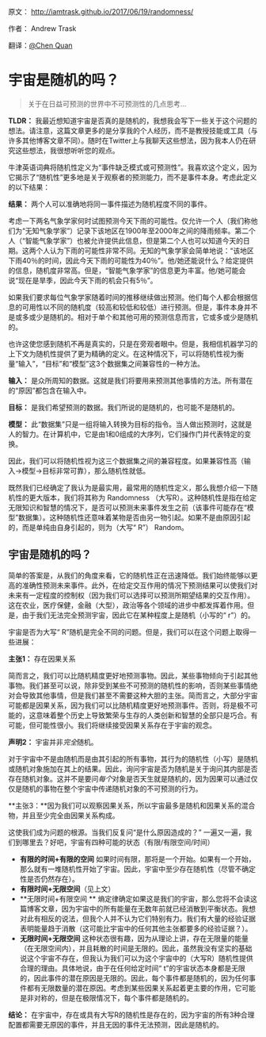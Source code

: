 原文： http://iamtrask.github.io/2017/06/19/randomness/

作者： Andrew Trask 

翻译：[@Chen Quan](https://github.com/chenquan )



# 宇宙是随机的吗？

> 关于在日益可预测的世界中不可预测性的几点思考...

**TLDR：** 我最近想知道宇宙是否真的是随机的，我想我会写下一些关于这个问题的想法。请注意，这篇文章更多的是分享我的个人经历，而不是教授技能或工具（与许多其他博客文章不同）。随时在Twitter上与我聊天这些想法，因为我本人仍在研究这些想法，我很想听听您的观点。



牛津英语词典将随机性定义为“事件缺乏模式或可预测性”。我喜欢这个定义，因为它揭示了“随机性”更多地是关于观察者的预测能力，而不是事件本身。考虑此定义的以下结果：

**结果：** 两个人可以准确地将同一事件描述为随机程度不同的事件。

考虑一下两名气象学家何时试图预测今天下雨的可能性。仅允许一个人（我们称他们为“无知气象学家”）记录下该地区在1900年至2000年之间的降雨频率。第二个人（“智能气象学家”）也被允许提供此信息，但是第二个人也可以知道今天的日期。这两个人认为下雨的可能性非常不同。无知的气象学家会简单地说：“该地区下雨40％的时间，因此今天下雨的可能性为40％”。他/她还能说什么？给定提供的信息，随机度非常高。但是，“智能气象学家”的信息更为丰富。他/她可能会说“现在是旱季，因此今天下雨的机会只有5％”。

如果我们要求每位气象学家随着时间的推移继续做出预测。他们每个人都会根据信息的可用性以不同的随机度（较高和较低和较低）进行预测。但是，事件本身并不是或多或少是随机的。相对于单个和其他可用的预测信息而言，它或多或少是随机的。

也许这使您感到随机不再是真实的，只是在旁观者眼中。但是，我相信机器学习的上下文为随机性提供了更为精确的定义。在这种情况下，可以将随机性视为衡量“输入”，“目标”和“模型”这3个数据集之间兼容性的一种方法。

**输入：** 是众所周知的数据。这就是我们将要用来预测其他事情的方法。所有潜在的“原因”都包含在输入中。

**目标：** 是我们希望预测的数据。我们所说的是随机的，也可能不是随机的。

**模型：** 此“数据集”只是一组将输入转换为目标的指令。当人做出预测时，这就是人的智力。在计算机中，它是由1和0组成的大序列，它们操作门并代表特定的变换。

因此，我们可以将随机性视为这三个数据集之间的兼容程度。如果兼容性高（输入->模型->目标非常可靠），那么随机性就低。

既然我们已经确定了我认为是最实用，最常用的随机性定义，那么我想介绍一下随机性的更大版本，我们将其称为 Randomness （大写R）。这种随机性是指在给定无限知识和智慧的情况下，是否可以预测未来事件发生之前（该事件可能存在“模型”数据集）。这种随机性还意味着某物是否由另一物引起。如果不是由原因引起的，而是单纯由自身引起的，则为（大写“ R”） Random。

## 宇宙是随机的吗？

简单的答案是，从我们的角度来看，它的随机性正在迅速降低。我们始终能够以更高的准确性预测未来事件。此外，在给定交互作用的情况下预测结果可以使我们对未来有一定程度的控制权（因为我们可以选择可以预测所期望结果的交互作用）。这在农业，医疗保健，金融（大型），政治等各个领域的进步中都发挥着作用。但是，由于我们无法完全预测宇宙，因此它在某种程度上是随机（小写的“ r”）的。

宇宙是否为大写“ R”随机是完全不同的问题。但是，我们可以在这个问题上取得一些进展：

**主张1：** 存在因果关系

简而言之，我们可以比随机精度更好地预测事物。因此，某些事物倾向于引起其他事物。我们甚至可以说，除非受到某些不可预测的随机性的影响，否则某些事情绝对会导致其他事情，但是我们甚至不需要这种大胆的主张。简而言之，大部分宇宙可能都是因果关系，因为我们可以比随机精度更好地预测事件。否则，将是极不可能的，这意味着整个历史上导致繁荣与生存的人类创新和智慧的全部只是巧合。有可能，但可能性很小。我们将继续接受因果关系存在于宇宙的观念。

**声明2：** 宇宙并非*完全*随机。

对于宇宙中不是由随机而是由其引起的所有事物，其行为的随机性（小写）是随机或随机对象施加在其上的结果。因此，询问宇宙是否为随机是关于询问其内部是否存在随机对象。这并不是要问*每个*对象是否天生就是随机的，因为因果可以通过仅仅是随机的事物在整个宇宙中传递随机对象的不可预测的行为。

**主张3：**因为我们可以观察因果关系，所以宇宙最多是随机和因果关系的混合物，并且至少完全由因果关系构成。

这使我们成为问题的根源。当我们反复问“是什么原因造成的？” 一遍又一遍，我们到哪里去？好吧，宇宙有四种可能的状态（有限/有限空间/时间）

- **有限的时间+有限的空间** 如果时间有限，那将是一个开始。如果有一个开始，那么就有一堆随机性开始了宇宙。因此，宇宙中至少存在随机性（尽管不确定性是否仍然存在）。
- **有限时间+无限空间**（见上文）
- **无限时间+有限空间 ** 熵定律确定如果这是我们的宇宙，那么您将不会读这篇博客文章，因为宇宙中的所有能量在无数年前就已经消散到平衡状态。我想对此有相反的说法，但我个人并不认为它们特别有力。我们有大量的经验证据表明能量趋于消散（这可能比宇宙中的任何其他主张都要多的经验证据？）。
- **无限时间+无限空间** 这种状态很有趣，因为从理论上讲，存在无限量的能量（在无限空间内），并且耗散的时间是无限的。因此，虽然我没有坚实的基础说这个宇宙不存在，但我认为我们可以为这个宇宙中的（大写R）随机性提供合理的理由。具体地说，由于在任何给定时间“ t”的宇宙状态本身都是无限的，因此事件的潜在原因是无限的。因此，每个事件都是随机的，因为任何事件都有无限数量的潜在原因。考虑到某些因果关系起着更主要的作用，它可能是非对称的，但是在极限情况下，每个事件都是随机的。

**结论：** 在宇宙中，存在或具有大写R的随机性是存在的，因为宇宙的所有3种合理配置都需要无原因的事件，并且无因的事件无法预测，因此是随机的。
